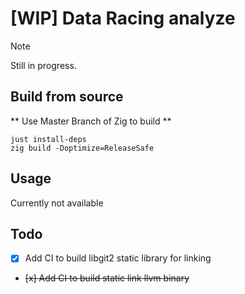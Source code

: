 # [WIP] Data Racing analyze

> [!NOTE]
> Still in progress.

## Build from source

** Use Master Branch of Zig to build **

```
just install-deps
zig build -Doptimize=ReleaseSafe
```

## Usage

Currently not available

## Todo

- [x] Add CI to build libgit2 static library for linking

- ~~[x] Add CI to build static link llvm binary~~

